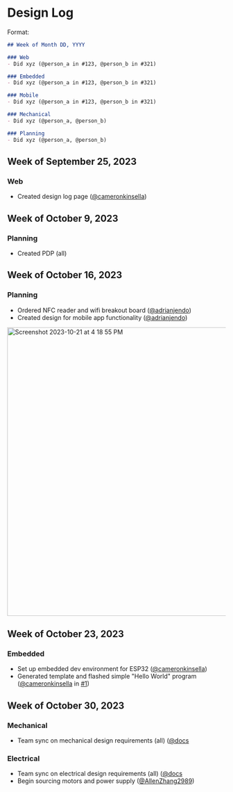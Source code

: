 # Design Log

Format:
```md
## Week of Month DD, YYYY

### Web
- Did xyz (@person_a in #123, @person_b in #321)

### Embedded
- Did xyz (@person_a in #123, @person_b in #321)

### Mobile
- Did xyz (@person_a in #123, @person_b in #321)

### Mechanical
- Did xyz (@person_a, @person_b)

### Planning
- Did xyz (@person_a, @person_b)
```

## Week of September 25, 2023

### Web
- Created design log page ([@cameronkinsella](https://github.com/cameronkinsella))

## Week of October 9, 2023

### Planning
- Created PDP (all)

## Week of October 16, 2023

### Planning
- Ordered NFC reader and wifi breakout board ([@adrianjendo](https://www.github.com/adrianjendo))
- Created design for mobile app functionality ([@adrianjendo](https://www.github.com/adrianjendo))

<img width="664" alt="Screenshot 2023-10-21 at 4 18 55 PM" src="https://github.com/lynx-locks/lynx-locks.github.io/assets/55325093/aefb0603-51a3-4aed-8024-9bdd4db59b35">

## Week of October 23, 2023

### Embedded
- Set up embedded dev environment for ESP32 ([@cameronkinsella](https://github.com/cameronkinsella))
- Generated template and flashed simple "Hello World" program ([@cameronkinsella](https://github.com/cameronkinsella) in [#1](https://github.com/lynx-locks/lynx-embedded/pull/1))

## Week of October 30, 2023

### Mechanical
- Team sync on mechanical design requirements (all) ([@docs](https://docs.google.com/document/d/11DhQZ5u9eMHmbRUGoNxIbcSStAmtDOCxnbRpptSurQA/edit)
### Electrical
- Team sync on electrical design requirements (all) ([@docs](https://docs.google.com/document/d/11DhQZ5u9eMHmbRUGoNxIbcSStAmtDOCxnbRpptSurQA/edit)
- Begin sourcing motors and power supply ([@AllenZhang2989](https://github.com/AllenZhang2989))
